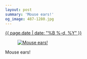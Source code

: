 ```yaml
---
layout: post
summary: 'Mouse ears!'
og_image: 487-1280.jpg
---
```


<div class="post">
 <time>
  <a href="/487">
   {{ page.date | date: "%B %-d, %Y" }}
  </a>
 </time>
 <a href="/487">
  <figure data-taken="4/22/2016">
   <img alt="Mouse ears!" sizes="(min-width: 700px) 50vw, calc(100vw - 2rem)" src="{{ site.assets_url }}/487-640.jpg" srcset="{{ site.assets_url }}/487-1280.jpg 1280w, {{ site.assets_url }}/487-960.jpg 960w, {{ site.assets_url }}/487-640.jpg 640w, {{ site.assets_url }}/487-320.jpg 320w"/>
  </figure>
 </a>
 <span>
  Mouse ears!
 </span>
</div>

